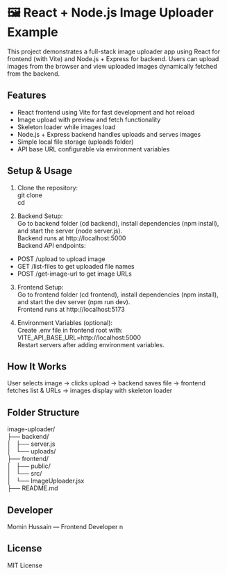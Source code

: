 # 🖼️ React + Node.js Image Uploader Example

This project demonstrates a full-stack image uploader app using React for frontend (with Vite) and Node.js + Express for backend. Users can upload images from the browser and view uploaded images dynamically fetched from the backend.

## Features

- React frontend using Vite for fast development and hot reload  
- Image upload with preview and fetch functionality  
- Skeleton loader while images load  
- Node.js + Express backend handles uploads and serves images  
- Simple local file storage (uploads folder)  
- API base URL configurable via environment variables  

## Setup & Usage

1. Clone the repository:  
git clone <your-repo-url>  
cd <your-repo-folder>

2. Backend Setup:  
Go to backend folder (cd backend), install dependencies (npm install), and start the server (node server.js).  
Backend runs at http://localhost:5000  
Backend API endpoints:  
- POST /upload to upload image  
- GET /list-files to get uploaded file names  
- POST /get-image-url to get image URLs

3. Frontend Setup:  
Go to frontend folder (cd frontend), install dependencies (npm install), and start the dev server (npm run dev).  
Frontend runs at http://localhost:5173

4. Environment Variables (optional):  
Create .env file in frontend root with:  
VITE_API_BASE_URL=http://localhost:5000  
Restart servers after adding environment variables.

## How It Works

User selects image → clicks upload → backend saves file → frontend fetches list & URLs → images display with skeleton loader

## Folder Structure

image-uploader/  
├── backend/  
│   ├── server.js  
│   └── uploads/  
├── frontend/  
│   ├── public/  
│   └── src/  
│       └── ImageUploader.jsx  
├── README.md

## Developer

Momin Hussain — Frontend Developer n

## License

MIT License
